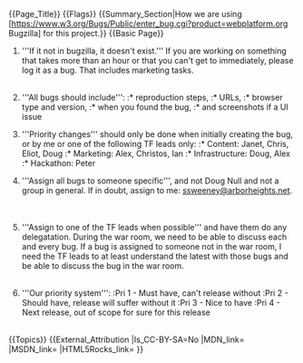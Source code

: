 {{Page_Title}}
{{Flags}}
{{Summary_Section|How we are using [https://www.w3.org/Bugs/Public/enter_bug.cgi?product=webplatform.org Bugzilla] for this project.}}
{{Basic Page}}
1. '''If it not in bugzilla, it doesn't exist.'''  If you are working on something that takes more than an hour or that you can't get to immediately, please log it as a bug.  That includes marketing tasks.<br /><br />
2. '''All bugs should include''': 
:* reproduction steps, 
:* URLs, 
:* browser type and version, 
:* when you found the bug, 
:* and screenshots if a UI issue

3.  '''Priority changes''' should only be done when initially creating the bug, or by me or one of the following TF leads only:
:* Content: Janet, Chris, Eliot, Doug
:* Marketing: Alex, Christos, Ian
:* Infrastructure: Doug, Alex
:* Hackathon: Peter

4. '''Assign all bugs to someone specific''', and not Doug Null and not a group in general.  If in doubt, assign to me: ssweeney@arborheights.net.  
<br /><br />
5. '''Assign to one of the TF leads when possible''' and have them do any delegatation.  During the war room, we need to be able to discuss each and every bug.  If a bug is assigned to someone not in the war room, I need the TF leads to at least understand the latest with those bugs and be able to discuss the bug in the war room.
<br /><br />
6. '''Our priority system''': 
:Pri 1 - Must have, can't release without
:Pri 2 - Should have, release will suffer without it
:Pri 3 - Nice to have
:Pri 4 - Next release, out of scope for sure for this release
<br />
{{Topics}}
{{External_Attribution
|Is_CC-BY-SA=No
|MDN_link=
|MSDN_link=
|HTML5Rocks_link=
}}
